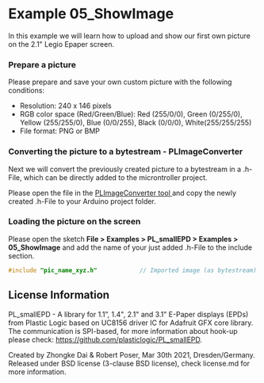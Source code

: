 Example 05_ShowImage
===============================================================

In this example we will learn how to upload and show our first own picture on the 2.1" Legio Epaper screen.

### Prepare a picture
Please prepare and save your own custom picture with the following conditions:
- Resolution: 240 x 146 pixels
- RGB color space (Red/Green/Blue): Red (255/0/0), Green (0/255/0), Yellow (255/255/0), Blue (0/0/255), Black (0/0/0), White(255/255/255)
- File format: PNG or BMP

### Converting the picture to a bytestream - PLImageConverter
Next we will convert the previously created picture to a bytestream in a .h-File, which can be directly added to the microntroller project. 

Please open the file in the [PLImageConverter tool ](https://www.plasticlogic.com/wp-content/uploads/SupportFiles/PLImageConverter.zip) and copy the newly created .h-File to your Arduino project folder.

### Loading the picture on the screen
Please open the sketch **File > Examples > PL_smallEPD > Examples > 05_ShowImage** and add the name of your just added .h-File to the include section.

```cpp
#include "pic_name_xyz.h"            // Imported image (as bytestream) from PL Image Inverter tool 
```


License Information
-------------------
PL_smallEPD - A library for 1.1”, 1.4", 2.1" and 3.1" E-Paper displays (EPDs) from Plastic Logic 
based on UC8156 driver IC for Adafruit GFX core library. The communication is SPI-based, 
for more information about hook-up please check: https://github.com/plasticlogic/PL_smallEPD.

Created by Zhongke Dai & Robert Poser, Mar 30th 2021, Dresden/Germany. Released under BSD license
(3-clause BSD license), check license.md for more information.

